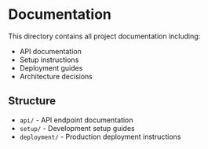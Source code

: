 # Documentation

This directory contains all project documentation including:

- API documentation
- Setup instructions
- Deployment guides
- Architecture decisions

## Structure

- `api/` - API endpoint documentation
- `setup/` - Development setup guides
- `deployment/` - Production deployment instructions 